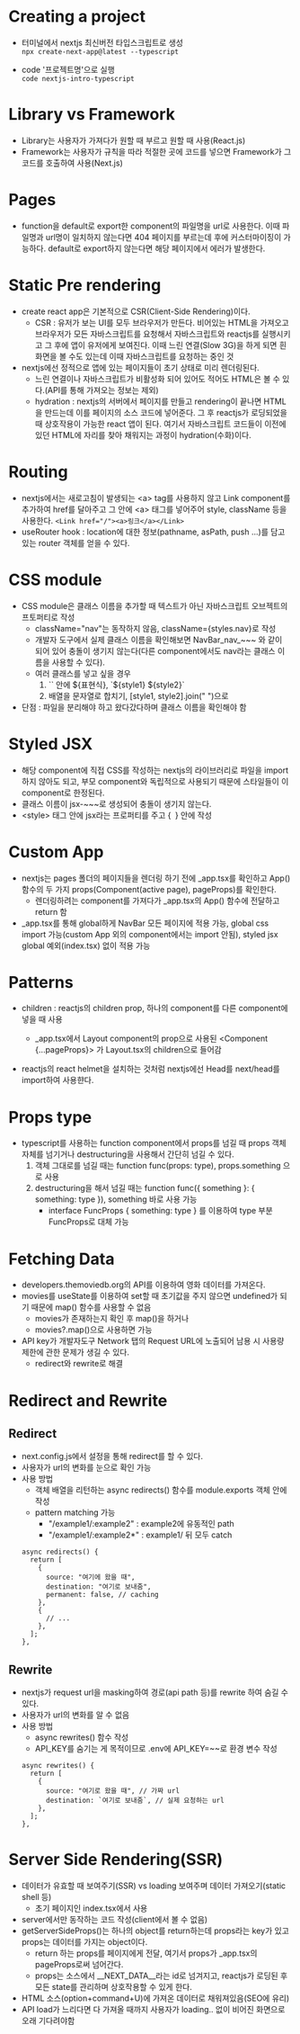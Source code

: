 # Creating a project

- 터미널에서 nextjs 최신버전 타입스크립트로 생성<br>
  `npx create-next-app@latest --typescript`

- code '프로젝트명'으로 실행<br>
  `code nextjs-intro-typescript`

# Library vs Framework

- Library는 사용자가 가져다가 원할 때 부르고 원할 때 사용(React.js)
- Framework는 사용자가 규칙을 따라 적절한 곳에 코드를 넣으면 Framework가 그 코드를 호출하여 사용(Next.js)

# Pages

- function을 default로 export한 component의 파일명을 url로 사용한다. 이때 파일명과 url명이 일치하지 않는다면 404 페이지를 부르는데 후에 커스터마이징이 가능하다. default로 export하지 않는다면 해당 페이지에서 에러가 발생한다.

# Static Pre rendering

- create react app은 기본적으로 CSR(Client-Side Rendering)이다.
  - CSR : 유저가 보는 UI를 모두 브라우저가 만든다. 비어있는 HTML을 가져오고 브라우저가 모든 자바스크립트를 요청해서 자바스크립트와 reactjs를 실행시키고 그 후에 앱이 유저에게 보여진다. 이때 느린 연결(Slow 3G)을 하게 되면 흰 화면을 볼 수도 있는데 이때 자바스크립트를 요청하는 중인 것
- nextjs에선 정적으로 앱에 있는 페이지들이 초기 상태로 미리 렌더링된다.
  - 느린 연결이나 자바스크립트가 비활성화 되어 있어도 적어도 HTML은 볼 수 있다.(API를 통해 가져오는 정보는 제외)
  - hydration : nextjs의 서버에서 페이지를 만들고 rendering이 끝나면 HTML을 만드는데 이를 페이지의 소스 코드에 넣어준다. 그 후 reactjs가 로딩되었을 때 상호작용이 가능한 react 앱이 된다. 여기서 자바스크립트 코드들이 이전에 있던 HTML에 자리를 찾아 채워지는 과정이 hydration(수화)이다.

# Routing

- nextjs에서는 새로고침이 발생되는 \<a> tag를 사용하지 않고 Link component를 추가하여 href를 달아주고 그 안에 \<a> 태그를 넣어주어 style, className 등을 사용한다.
  `<Link href="/"><a>링크</a></Link>`
- useRouter hook : location에 대한 정보(pathname, asPath, push ...)를 담고 있는 router 객체를 얻을 수 있다.

# CSS module

- CSS module은 클래스 이름을 추가할 때 텍스트가 아닌 자바스크립트 오브젝트의 프토퍼티로 작성
  - className="nav"는 동작하지 않음, className={styles.nav}로 작성
  - 개발자 도구에서 실제 클래스 이름을 확인해보면 NavBar_nav\_~~~ 와 같이 되어 있어 충돌이 생기지 않는다(다른 component에서도 nav라는 클래스 이름을 사용할 수 있다).
  - 여러 클래스를 넣고 싶을 경우
    1. \`\` 안에 ${표현식}, \`\${style1} \${style2}\`
    2. 배열을 문자열로 합치기, [style1, style2].join(" ")으로
- 단점 : 파일을 분리해야 하고 왔다갔다하며 클래스 이름을 확인해야 함

# Styled JSX

- 해당 component에 직접 CSS를 작성하는 nextjs의 라이브러리로 파일을 import하지 않아도 되고, 부모 component와 독립적으로 사용되기 때문에 스타일들이 이 component로 한정된다.
- 클래스 이름이 jsx-~~~로 생성되어 충돌이 생기지 않는다.
- \<style> 태그 안에 jsx라는 프로퍼티를 주고 {` `} 안에 작성

# Custom App

- nextjs는 pages 폴더의 페이지들을 렌더링 하기 전에 \_app.tsx를 확인하고 App() 함수의 두 가지 props(Component(active page), pageProps)를 확인한다.
  - 렌더링하려는 component를 가져다가 \_app.tsx의 App() 함수에 전달하고 return 함
- \_app.tsx를 통해 global하게 NavBar 모든 페이지에 적용 가능, global css import 가능(custom App 외의 component에서는 import 안됨), styled jsx global 예외(index.tsx) 없이 적용 가능

# Patterns

- children : reactjs의 children prop, 하나의 component를 다른 component에 넣을 때 사용

  - \_app.tsx에서 Layout component의 prop으로 사용된 <Component {...pageProps}> 가 Layout.tsx의 children으로 들어감

- reactjs의 react helmet을 설치하는 것처럼 nextjs에선 Head를 next/head를 import하여 사용햔다.

# Props type

- typescript를 사용하는 function component에서 props를 넘길 때 props 객체 자체를 넘기거나 destructuring을 사용해서 간단히 넘길 수 있다.
  1. 객체 그대로를 넘길 때는 function func(props: type), props.something 으로 사용
  2. destructuring을 해서 넘길 때는 function func({ something }: { something: type }), something 바로 사용 가능
     - interface FuncProps { something: type } 를 이용하여 type 부분 FuncProps로 대체 가능

# Fetching Data

- developers.themoviedb.org의 API를 이용하여 영화 데이터를 가져온다.
- movies를 useState를 이용하여 set할 때 초기값을 주지 않으면 undefined가 되기 때문에 map() 함수를 사용할 수 없음
  - movies가 존재하는지 확인 후 map()을 하거나
  - movies?.map()으로 사용하면 가능
- API key가 개발자도구 Network 탭의 Request URL에 노출되어 남용 시 사용량 제한에 관한 문제가 생길 수 있다.
  - redirect와 rewrite로 해결

# Redirect and Rewrite

## Redirect

- next.config.js에서 설정을 통해 redirect를 할 수 있다.
- 사용자가 url의 변화를 눈으로 확인 가능
- 사용 방법
  - 객체 배열을 리턴하는 async redirects() 함수를 module.exports 객체 안에 작성
  - pattern matching 가능
    - "/example1/:example2" : example2에 유동적인 path
    - "/example1/:example2\*" : example1/ 뒤 모두 catch
  ```
  async redirects() {
    return [
      {
        source: "여기에 왔을 때",
        destination: "여기로 보내줌",
        permanent: false, // caching
      },
      {
        // ...
      },
    ];
  },
  ```

## Rewrite

- nextjs가 request url을 masking하여 경로(api path 등)를 rewrite 하여 숨길 수 있다.
- 사용자가 url의 변화를 알 수 없음
- 사용 방법
  - async rewrites() 함수 작성
  - API_KEY를 숨기는 게 목적이므로 .env에 API_KEY=~~로 환경 변수 작성
  ```
  async rewrites() {
    return [
      {
        source: "여기로 왔을 때", // 가짜 url
        destination: `여기로 보내줌`, // 실제 요청하는 url
      },
    ];
  },
  ```

# Server Side Rendering(SSR)

- 데이터가 유효할 때 보여주기(SSR) vs loading 보여주며 데이터 가져오기(static shell 등)
  - 초기 페이지인 index.tsx에서 사용
- server에서만 동작하는 코드 작성(client에서 볼 수 없음)
- getServerSideProps()는 하나의 object를 return하는데 props라는 key가 있고 props는 데이터를 가지는 object이다.
  - return 하는 props를 페이지에게 전달, 여기서 props가 \_app.tsx의 pageProps로써 넘어간다.
  - props는 소스에서 \_\_NEXT_DATA\_\_라는 id로 넘겨지고, reactjs가 로딩된 후 모든 state를 관리하며 상호작용할 수 있게 한다.
- HTML 소스(option+command+U)에 가져온 데이터로 채워져있음(SEO에 유리)
- API load가 느리다면 다 가져올 때까지 사용자가 loading.. 없이 비어진 화면으로 오래 기다려야함
